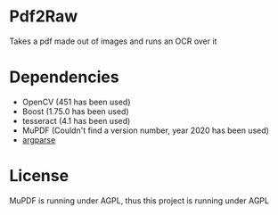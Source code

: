 # Pdf2Raw
Takes a pdf made out of images and runs an OCR over it

# Dependencies
- OpenCV (451 has been used)
- Boost (1.75.0 has been used)
- tesseract (4.1 has been used)
- MuPDF (Couldn't find a version number, year 2020 has been used)
- [argparse](https://github.com/p-ranav/argparse)

# License
MuPDF is running under AGPL, thus this project is running under AGPL

